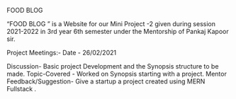 FOOD BLOG

“FOOD BLOG ” is a Website for our Mini Project -2 given during session 2021-2022 in 3rd year 6th semester under the Mentorship of Pankaj Kapoor sir.

Project Meetings:-
Date - 26/02/2021

Discussion- Basic project Development and the Synopsis structure to be made.
Topic-Covered - Worked on Synopsis starting with a project.
Mentor Feedback/Suggestion- Give a startup a project created using MERN Fullstack .
